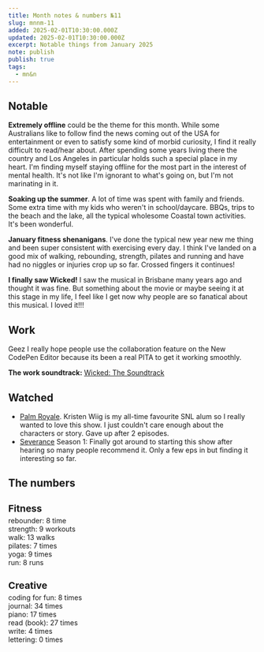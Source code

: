 ```yaml
---
title: Month notes & numbers №11
slug: mnnm-11
added: 2025-02-01T10:30:00.000Z
updated: 2025-02-01T10:30:00.000Z
excerpt: Notable things from January 2025
note: publish
publish: true
tags:
  - mn&n
---
```


## Notable

**Extremely offline** could be the theme for this month. While some Australians like to follow find the news coming out of the USA for entertainment or even to satisfy some kind of morbid curiosity, I find it really difficult to read/hear about. After spending some years living there the country and Los Angeles in particular holds such a special place in my heart. I'm finding myself staying offline for the most part in the interest of mental health. It's not like I'm ignorant to what's going on, but I'm not marinating in it.

**Soaking up the summer**. A lot of time was spent with family and friends. Some extra time with my kids who weren't in school/daycare. BBQs, trips to the beach and the lake, all the typical wholesome Coastal town activities. It's been wonderful. 

**January fitness shenanigans**. I've done the typical new year new me thing and been super consistent with exercising every day. I think I've landed on a good mix of walking, rebounding, strength, pilates and running and have had no niggles or injuries crop up so far. Crossed fingers it continues!

**I finally saw Wicked!** I saw the musical in Brisbane many years ago and thought it was fine. But something about the movie or maybe seeing it at this stage in my life, I feel like I get now why people are so fanatical about this musical. I loved it!!!
## Work

Geez I really hope people use the collaboration feature on the New CodePen Editor because its been a real PITA to get it working smoothly.

**The work soundtrack:** [Wicked: The Soundtrack](https://open.spotify.com/album/3JUrJP460nFIqwjxM19slT?si=sB1arErKQe-KMkP7riicRg)

## Watched

- [Palm Royale](https://www.imdb.com/title/tt8888540/). Kristen Wiig is my all-time favourite SNL alum so I really wanted to love this show. I just couldn't care enough about the characters or story. Gave up after 2 episodes. 
- [Severance](https://www.imdb.com/title/tt11280740/) Season 1: Finally got around to starting this show after hearing so many people recommend it. Only a few eps in but finding it interesting so far. 


## The numbers

<h3 style="margin-bottom: 0.2rem; font-size: 1.2rem;">Fitness</h3>
<ul style="list-style: none; margin: 0; padding: 0;">
  <li>rebounder: 8 time</li>
  <li>strength: 9 workouts</li>
  <li>walk: 13 walks</li>
  <li>pilates: 7 times</li>
  <li>yoga: 9 times</li>
  <li>run: 8 runs</li>
</ul>

<h3 style="margin-bottom: 0.2rem; font-size: 1.2rem;">Creative</h3>
<ul style="list-style: none; margin: 0; padding: 0;">
<li>coding for fun: 8 times</li>
<li>journal: 34 times</li>
<li>piano: 17 times</li>
<li>read (book): 27 times</li>
<li>write: 4 times</li>
<li>lettering: 0 times</li>
</ul>
